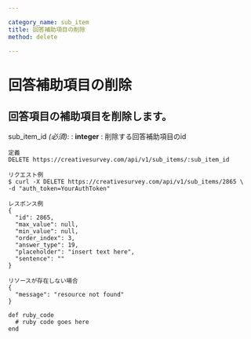 ```yaml
---

category_name: sub_item
title: 回答補助項目の削除
method: delete

---
```


# 回答補助項目の削除

## 回答項目の補助項目を削除します。

sub_item_id _(必須)_:
: __integer__
: 削除する回答補助項目のid

~~~
定義
DELETE https://creativesurvey.com/api/v1/sub_items/:sub_item_id

リクエスト例
$ curl -X DELETE https://creativesurvey.com/api/v1/sub_items/2865 \
-d "auth_token=YourAuthToken"

レスポンス例
{
  "id": 2865,
  "max_value": null,
  "min_value": null,
  "order_index": 3,
  "answer_type": 19,
  "placeholder": "insert text here",
  "sentence": ""
}

リソースが存在しない場合
{
  "message": "resource not found"
}
~~~

~~~
def ruby_code
  # ruby code goes here
end
~~~

